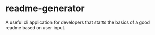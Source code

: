# readme-generator
A useful cli application for developers that starts the basics of a good readme based on user input.
